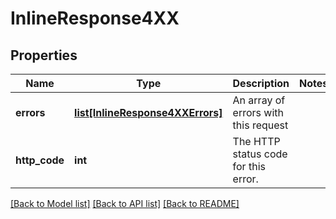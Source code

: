 # InlineResponse4XX

## Properties
Name | Type | Description | Notes
------------ | ------------- | ------------- | -------------
**errors** | [**list[InlineResponse4XXErrors]**](InlineResponse4XXErrors.md) | An array of errors with this request | 
**http_code** | **int** | The HTTP status code for this error. | 

[[Back to Model list]](../README.md#documentation-for-models) [[Back to API list]](../README.md#documentation-for-api-endpoints) [[Back to README]](../README.md)

